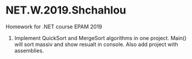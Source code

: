 # NET.W.2019.Shchahlou
Homework for .NET course EPAM 2019
1. Implement QuickSort and MergeSort algorithms in one project. Main() will sort massiv and show resualt in console. Also add project with assemblies.
